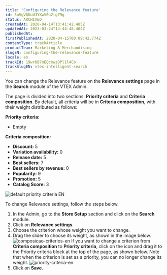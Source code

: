```yaml
---
title: 'Configuring the Relevance feature'
id: 3nVgV8UuUJYXwV0o2tgZ9g
status: ARCHIVED
createdAt: 2020-04-14T13:41:42.485Z
updatedAt: 2023-03-24T14:44:48.404Z
publishedAt: 
firstPublishedAt: 2020-04-15T00:09:42.774Z
contentType: trackArticle
productTeam: Marketing & Merchandising
slugEN: configuring-the-relevance-feature
locale: en
trackId: 19wrbB7nEQcmwzDPl1l4Cb
trackSlugEN: vtex-intelligent-search
---
```


You can change the Relevance feature on the __Relevance settings__ page in the __Search__ module of the VTEX Admin.

The page is divided into two sections: __Priority criteria__ and __Criteria composition__. By default, all criteria will be in __Criteria composition__, with their weight distributed as follows:

<b>Priority criteria:</b>
<ul>
  <li>Empty</li>
</ul>
<b>Criteria composition:</b>
<ul>
  <li><b>Discount:</b> 5</li>
  <li><b>Variation availability:</b> 0</li>
  <li><b>Release date:</b> 5</li>
  <li><b>Best sellers:</b> 7</li>
  <li><b>Best sellers by revenue:</b> 0</li>
  <li><b>Popularity:</b> 9</li>
  <li><b>Promotion:</b> 5</li>
  <li><b>Catalog Score:</b> 3</li>
</ul>

![default priority criteria EN](https://images.ctfassets.net/alneenqid6w5/46WH9rGu8E2dpDry9i7uQ3/398cdb38b52d775d9fe9058ace66fdf2/screencapture-biggy-myvtex-admin-search-boost-settings-2021-06-23-16_22_18.png)

To change Relevance settings, follow the steps below.

1. In the Admin, go to the __Store Setup__ section and click on the __Search__ module.
2. Click on __Relevance settings__.
3. Choose the criterion whose weight you want to change.
4. Drag the slider to choose its weight, as shown in the image below.
  ![composicao-criterios-en](//images.ctfassets.net/alneenqid6w5/6qRT6JsD2MecPTXHksGIMa/4ab581d6ffbed81312d9d853dc79f917/composicao-criterios-en.gif)
  If you want to change a criterion from __Criteria composition__ to __Priority criteria__, click on the <i class="fas fa-bars"></i> icon and drag it to the Priority criteria block at the top of the page, as shown below. Note that when the criterion is set as a priority, you can no longer change its weight.
  ![priority-criteria-en](//images.ctfassets.net/alneenqid6w5/51sDib8UqJmQJmcqyIDSIE/e81fd3673b90c0a48d166712f6017bdf/priority-criteria-en.gif)
5. Click on __Save__.
